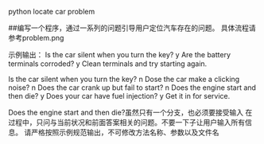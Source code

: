 python
locate car problem

##编写一个程序，通过一系列的问题引导用户定位汽车存在的问题。
具体流程请参考problem.png

示例输出：
Is the car silent when you turn the key? y
Are the battery terminals corroded? y
Clean terminals and try starting again.

Is the car silent when you turn the key? n
Dose the car make a clicking noise? n
Does the car crank up but fail to start? n
Does the engine start and then die? y
Does your car have fuel injection? y
Get it in for service.

Does the engine start and then die?虽然只有一个分支，也必须要接受输入
在过程中，只问与当前状况和前面答案相关的问题。不要一下子让用户输入所有信息。
请严格按照示例规范输出，不可修改方法名称、参数以及文件名